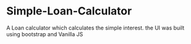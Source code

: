 # Simple-Loan-Calculator
A Loan calculator which calculates the simple interest. the UI was built using bootstrap and Vanilla JS
